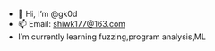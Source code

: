 <!--
- 🔭 I’m currently working on ...
- 🌱 I’m currently learning ...
- 👯 I’m looking to collaborate on ...
- 🤔 I’m looking for help with ...
- 💬 Ask me about ...
- 📫 How to reach me: ...
- 😄 Pronouns: ...
- ⚡ Fun fact: ...





<img align="right" src="https://github-readme-stats-git-masterrstaa-rickstaa.vercel.app/api?username=gk0d&hide_title=true&hide_border=true&show_icons=trueline_height=21&text_color=000&icon_color=000&bg_color=0,ea6161,ffc64d,fffc4d,52fa5a&theme=graywhite" width="420">
-->

- 👋 Hi, I’m @gk0d
- 📫 Email: shiwk177@163.com
-  I’m currently learning fuzzing,program analysis,ML



  






